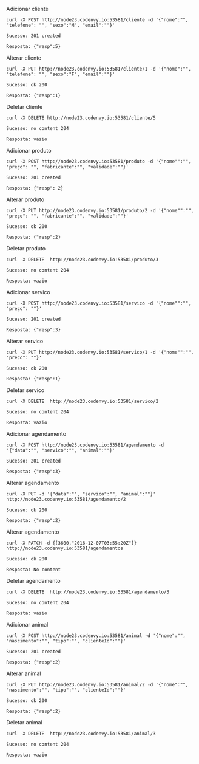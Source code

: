 Adicionar cliente 

    curl -X POST http://node23.codenvy.io:53581/cliente -d '{"nome":"", "telefone": "", "sexo":"M", "email":""}'
    
    Sucesso: 201 created 
    
    Resposta: {"resp":5}
    
Alterar cliente

    curl -X PUT http://node23.codenvy.io:53581/cliente/1 -d '{"nome":"", "telefone": "", "sexo":"F", "email":""}'
    
    Sucesso: ok 200
    
    Resposta: {"resp":1}

Deletar cliente

    curl -X DELETE http://node23.codenvy.io:53581/cliente/5
    
    Sucesso: no content 204

    Resposta: vazio
    
    
Adicionar produto 

    curl -X POST http://node23.codenvy.io:53581/produto -d '{"nome"":"", "preço": "", "fabricante":"", "validade":""}'
    
    Sucesso: 201 created
    
    Resposta: {"resp": 2}
    
Alterar produto 

    curl -X PUT http://node23.codenvy.io:53581/produto/2 -d '{"nome"":"", "preço": "", "fabricante":"", "validade":""}'
    
    Sucesso: ok 200
    
    Resposta: {"resp":2}
    
Deletar produto 

    curl -X DELETE 	http://node23.codenvy.io:53581/produto/3
    
    Sucesso: no content 204
    
    Resposta: vazio
    
Adicionar servico

    curl -X POST http://node23.codenvy.io:53581/servico -d '{"nome"":"", "preço": ""}' 
    
    Sucesso: 201 created
    
    Resposta: {"resp":3}
    
Alterar servico

    curl -X PUT http://node23.codenvy.io:53581/servico/1 -d '{"nome"":"", "preço": ""}'
    
    Sucesso: ok 200
    
    Resposta: {"resp":1}
    
Deletar servico
    
    curl -X DELETE 	http://node23.codenvy.io:53581/servico/2
    
    Sucesso: no content 204
    
    Resposta: vazio

Adicionar agendamento

    curl -X POST http://node23.codenvy.io:53581/agendamento -d '{"data":"", "servico":"", "animal":""}'
    
    Sucesso: 201 created
    
    Resposta: {"resp":3}

Alterar agendamento

    curl -X PUT -d '{"data":"", "servico":"", "animal":""}' 	http://node23.codenvy.io:53581/agendamento/2
    
    Sucesso: ok 200
    
    Resposta: {"resp":2}
    
Alterar agendamento

    curl -X PATCH -d {[3600,"2016-12-07T03:55:20Z"]} 	http://node23.codenvy.io:53581/agendamentos
    
    Sucesso: ok 200
    
    Resposta: No content

Deletar agendamento

    curl -X DELETE 	http://node23.codenvy.io:53581/agendamento/3
    
    Sucesso: no content 204
    
    Resposta: vazio
     
Adicionar animal

    curl -X POST http://node23.codenvy.io:53581/animal -d '{"nome":"", "nascimento":"", "tipo":"", "clienteId":""}' 
    
    Sucesso: 201 created
    
    Resposta: {"resp":2}
    
Alterar animal
    
    curl -X PUT http://node23.codenvy.io:53581/animal/2 -d '{"nome":"", "nascimento":"", "tipo":"", "clienteId":""}'
    
    Sucesso: ok 200
    
    Resposta: {"resp":2}
    
Deletar animal

    curl -X DELETE 	http://node23.codenvy.io:53581/animal/3
    
    Sucesso: no content 204
    
    Resposta: vazio
    